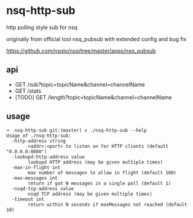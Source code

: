 # nsq-http-sub

http polling style sub for nsq

originally from official tool nsq_pubsub with extended config and bug fix

https://github.com/nsqio/nsq/tree/master/apps/nsq_pubsub

## api

* GET /sub?topic=topicName&channel=channelName
* GET /stats
* [TODO] GET /length?topic=topicName&channel=channelName

## usage
```
➜  nsq-http-sub git:(master) ✗ ./nsq-http-sub --help
Usage of ./nsq-http-sub:
  -http-address string
    	<addr>:<port> to listen on for HTTP clients (default "0.0.0.0:8080")
  -lookupd-http-address value
    	lookupd HTTP address (may be given multiple times)
  -max-in-flight int
    	max number of messages to allow in flight (default 100)
  -max-messages int
    	return if got N messages in a single poll (default 1)
  -nsqd-tcp-address value
    	nsqd TCP address (may be given multiple times)
  -timeout int
    	return within N seconds if maxMessages not reached (default 10)

```